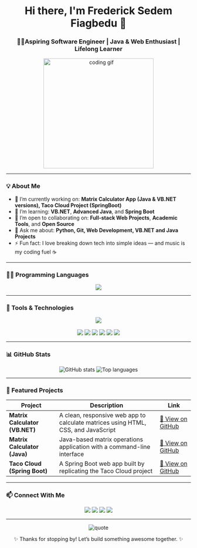 <h1 align="center">Hi there, I'm Frederick Sedem Fiagbedu 👋</h1>
<h3 align="center">🧑‍💻Aspiring Software Engineer | Java & Web Enthusiast | Lifelong Learner</h3>

<p align="center">
  <img src="https://media.giphy.com/media/qgQUggAC3Pfv687qPC/giphy.gif" width="300" alt="coding gif">
</p>

---

### 💡 About Me

- 🔭 I’m currently working on: **Matrix Calculator App (Java & VB.NET versions), Taco Cloud Project (SpringBoot)**  
- 🌱 I’m learning: **VB.NET**, **Advanced Java**, and **Spring Boot**  
- 👯 I’m open to collaborating on: **Full-stack Web Projects**, **Academic Tools**, and **Open Source**  
- 💬 Ask me about: **Python, Git, Web Development, VB.NET and Java Projects**  
- ⚡ Fun fact: I love breaking down tech into simple ideas — and music is my coding fuel ☕  

---
### 👨‍💻 Programming Languages

<p align="center">
  <img src="https://skillicons.dev/icons?i=html,css,js,java,python,vbnet,cpp" />
</p>

---

### 🧰 Tools & Technologies

<p align="center">
  <img src="https://skillicons.dev/icons?i=vscode,react,wordpress,spring,git,github,figma" />
  <br><br>
  <img src="https://img.shields.io/badge/Visual%20Studio-5C2D91?style=for-the-badge&logo=visualstudio&logoColor=white" />
  <img src="https://img.shields.io/badge/IntelliJ%20IDEA-000000?style=for-the-badge&logo=intellijidea&logoColor=white" />
  <img src="https://img.shields.io/badge/PyCharm-143?style=for-the-badge&logo=pycharm&logoColor=white" />
  <img src="https://img.shields.io/badge/Code::Blocks-000000?style=for-the-badge&logo=codeblocks&logoColor=white" />
  <img src="https://img.shields.io/badge/Microsoft%20365-D83B01?style=for-the-badge&logo=microsoftoffice&logoColor=white" />
  <img src="https://img.shields.io/badge/PowerPoint-B7472A?style=for-the-badge&logo=microsoftpowerpoint&logoColor=white" />
</p>

---

### 📊 GitHub Stats

<p align="center">
  <img src="https://github-readme-stats.vercel.app/api?username=Brainiac2222&show_icons=true&theme=radical" alt="GitHub stats" />
  <img src="https://github-readme-stats.vercel.app/api/top-langs/?username=Brainiac2222&layout=compact&theme=radical" alt="Top languages" />
</p>

---

### 🚀 Featured Projects

| Project | Description | Link |
|--------|-------------|------|
| **Matrix Calculator (VB.NET)** | A clean, responsive web app to calculate matrices using HTML, CSS, and JavaScript | [🔗 View on GitHub](https://github.com/Brainiac2222/MatrixApp1) |
| **Matrix Calculator (Java)** | Java-based matrix operations application with a command-line interface | [🔗 View on GitHub](https://github.com/Brainiac2222/MatrixApp-JavaVersion) |
| **Taco Cloud (Spring Boot)** | A Spring Boot web app built by replicating the Taco Cloud project | [🔗 View on GitHub](https://github.com/Brainiac2222/taco-cloud) |

---

### 📫 Connect With Me

<p align="center">
  <a href="https://www.linkedin.com/in/sedemfiagbedu"><img src="https://img.shields.io/badge/LinkedIn-blue?style=for-the-badge&logo=linkedin&logoColor=white" /></a>
  <a href="mailto:sedemcopper@gmail.com"><img src="https://img.shields.io/badge/Gmail-D14836?style=for-the-badge&logo=gmail&logoColor=white" /></a>
  <a href="https://github.com/Brainiac2222"><img src="https://img.shields.io/badge/GitHub-100000?style=for-the-badge&logo=github&logoColor=white" /></a>
  <a href="https://www.hackerrank.com/profile/sedemcopper"><img src="https://img.shields.io/badge/HackerRank-2EC866?style=for-the-badge&logo=hackerrank&logoColor=white" /></a>
</p>


---

<p align="center">
  <img src="https://quotes-github-readme.vercel.app/api?type=horizontal&theme=tokyonight" alt="quote" />
</p>

<p align="center">✨ Thanks for stopping by! Let’s build something awesome together. ✨</p>
